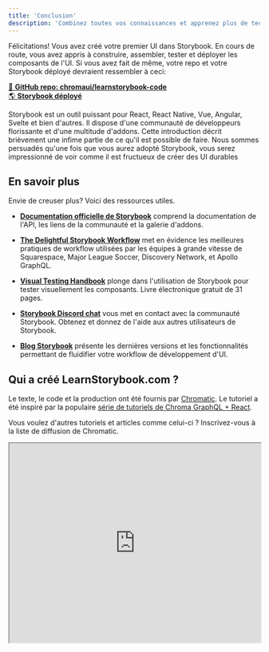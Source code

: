 ```yaml
---
title: 'Conclusion'
description: 'Combinez toutes vos connaissances et apprenez plus de techniques de Storybook'
---
```


Félicitations! Vous avez créé votre premier UI dans Storybook. En cours de route, vous avez appris à construire, assembler, tester et déployer les composants de l'UI. Si vous avez fait de même, votre repo et votre Storybook déployé devraient ressembler à ceci:

[📕 **GitHub repo: chromaui/learnstorybook-code**](https://github.com/chromaui/learnstorybook-code)
<br/>
[🌎 **Storybook déployé**](https://clever-banach-415c03.netlify.app/)

Storybook est un outil puissant pour React, React Native, Vue, Angular, Svelte et bien d'autres. Il dispose d'une communauté de développeurs florissante et d'une multitude d'addons. Cette introduction décrit brièvement une infime partie de ce qu'il est possible de faire. Nous sommes persuadés qu'une fois que vous aurez adopté Storybook, vous serez impressionné de voir comme il est fructueux de créer des UI durables

## En savoir plus

Envie de creuser plus? Voici des ressources utiles.

- [**Documentation officielle de Storybook**](https://storybook.js.org/docs/react/get-started/introduction) comprend la documentation de l'API, les liens de la communauté et la galerie d'addons.

- [**The Delightful Storybook Workflow**](https://blog.hichroma.com/the-delightful-storybook-workflow-b322b76fd07) met en évidence les meilleures pratiques de workflow utilisées par les équipes à grande vitesse de Squarespace, Major League Soccer, Discovery Network, et Apollo GraphQL.

- [**Visual Testing Handbook**](https://www.learnstorybook.com/visual-testing-handbook/) plonge dans l'utilisation de Storybook pour tester visuellement les composants. Livre électronique gratuit de 31 pages.

- [**Storybook Discord chat**](https://discord.gg/UUt2PJb) vous met en contact avec la communauté Storybook. Obtenez et donnez de l'aide aux autres utilisateurs de Storybook.

- [**Blog Storybook**](https://medium.com/storybookjs) présente les dernières versions et les fonctionnalités permettant de fluidifier votre workflow de développement d'UI.

## Qui a créé LearnStorybook.com ?

Le texte, le code et la production ont été fournis par [Chromatic](http://blog.hichroma.com/). Le tutoriel a été inspiré par la populaire [série de tutoriels de Chroma GraphQL + React](https://blog.hichroma.com/graphql-react-tutorial-part-1-6-d0691af25858).

Vous voulez d'autres tutoriels et articles comme celui-ci ? Inscrivez-vous à la liste de diffusion de Chromatic.

<iframe style="height:400px;width:100%;max-width:800px;margin:0px auto;" src="https://upscri.be/bface0?as_embed"></iframe>
